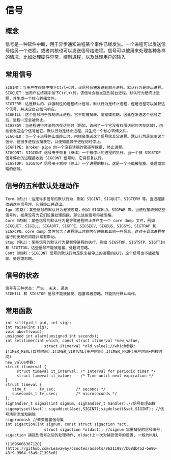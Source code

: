 # 信号
  ## 概念
   信号是一种软件中断，用于异步通知进程某个事件已经发生。一个进程可以发送信号给另一个进程，或者内核也可以发送信号给进程。信号可以被用来处理各种各样的情况，比如处理硬件异常，控制进程，以及处理用户的输入<br/>
  ## 常用信号
    SIGINT：当用户在终端中按下Ctrl+C时，该信号会被发送到前台进程。默认行为是终止进程。
    SIGQUIT：当用户在终端中按下Ctrl+\时，该信号会被发送到前台进程。默认行为是终止进程，并生成一个核心转储文件。
    SIGTERM：这是默认的、非强制性的进程终止信号。默认行为是终止进程，但是进程可以捕获这个信号，并决定自己如何响应。
    SIGKILL：这个信号用于强制终止进程。它不能被捕获、阻塞或忽略，因此在发送这个信号之后，进程一定会被终止。
    SIGSEGV：当进程进行非法的内存访问时（例如，访问了一个它没有权限访问的内存区域），内核会发送这个信号给它。默认行为是终止进程，并生成一个核心转储文件。
    SIGCHLD：当一个子进程停止或终止时，内核会发送这个信号给其父进程。默认行为是忽略这个信号，但很多进程会捕获它，以便知道其子进程何时停止。
    SIGPIPE: Broken pipe 向一个没有读端的管道写数据, 终止进程。
    SIGCONT: SIGCONT 信号用于恢复（继续）一个被停止的进程的执行。当一个被 SIGSTOP 信号停止的进程接收到 SIGCONT 信号时，它将恢复执行。
    SIGSTOP: SIGSTOP 信号用于暂停（停止）一个进程的执行。这是一个不能被阻塞、处理或忽略的信号。
 ## 信号的五种默认处理动作
    Term（终止）：这是许多信号的默认行为，例如 SIGINT、SIGQUIT、SIGTERM 等。当进程接收到这些信号时，它将终止并退出。
    Ign（忽略）：某些信号的默认行为是被忽略，例如 SIGCHLD、SIGPWR 等。当进程接收到这些信号时，如果没有为它们设置处理函数，那么这些信号将被忽略。
    Core（转储）：某些信号的默认行为是导致进程终止并产生一个 core dump 文件，例如 SIGQUIT、SIGILL、SIGABRT、SIGFPE、SIGSEGV、SIGBUS、SIGSYS、SIGTRAP 和 SIGXCPU。core dump 文件包含了进程终止时的内存映像和其他一些信息，这对于调试进程在运行时出现的问题非常有帮助。
    Stop（停止）：某些信号的默认行为是暂停进程的执行，例如 SIGSTOP、SIGTSTP、SIGTTIN 和 SIGTTOU。这些信号不能被阻塞、处理或忽略。
    Cont（继续）：SIGCONT 信号的默认行为是恢复被停止的进程的执行。这个信号也不能被阻塞、处理或忽略。
 ## 信号的状态
    信号有三种状态: 产生, 未决, 递达
    SIGKILL 和 SIGSTOP 信号不能被捕捉、阻塞或者忽略，只能执行默认动作。
 ## 常用函数
    int kill(pid_t pid, int sig);
    int raise(int sig);
    void abort(void);
    unsigned int alarm(unsigned int seconds);
    int setitimer(int which, const struct itimerval *new_value,
                     struct itimerval *old_value);//which参数: ITIMER_REAL(自然时间),ITIMER_VIRTUAL(用户时间),ITIMER_PROF(用户时间+内核时间)
    new_value参数: 
    struct itimerval {
         struct timeval it_interval; /* Interval for periodic timer */
         struct timeval it_value;    /* Time until next expiration */
    }
    struct timeval {
       time_t      tv_sec;         /* seconds */
       suseconds_t tv_usec;        /* microseconds */
    };
    sighandler_t signal(int signum, sighandler_t handler);//信号处理函数
    sigemptyset(&set); sigaddset(&set,SIGINT);sigdelset(&set,SIGINT); //信号清空添加和删除
    sigprocmask //改变阻塞信号集
    int sigaction(int signum, const struct sigaction *act,
                     struct sigaction *oldact); //signum 需要捕捉的信号编号, sigaction 捕捉到信号之后的处理动作, oldact上一次对捕捉信号的设置, 一般为NULL

    ![1696006367120](https://github.com/Leavaway/csnotes/assets/86211987/b08db452-be90-43f9-9564-f3a9c71395e0)
